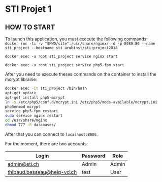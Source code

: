 # STI Projet 1

## HOW TO START

To launch this application, you must execute the following commands:
`docker run -ti -v "$PWD/site":/usr/share/nginx/ -d -p 8080:80 --name sti_project --hostname sti arubinst/sti:project2018` 

`docker exec -u root sti_project service nginx start` 

`docker exec -u root sti_project service php5-fpm start` 


After you need to execute theses commands on the container to install the mcrypt librairie:

```bash
docker exec -it sti_project /bin/bash
apt-get update
apt-get install php5-mcrypt
ln -s /etc/php5/conf.d/mcrypt.ini /etc/php5/mods-available/mcrypt.ini
php5enmod mcrypt
service php5-fpm restart
sudo service nginx restart
cd /usr/share/nginx
chmod 777 -R databases/
```

After that you can connect to `localhost:8080`.


For the moment, there are two accounts:


| Login                       |Password     | Role  |
|-----------------------------|-------------|-------|
| admin@sti.ch                | Admin       | Admin |
| thibaud.besseau@heig-vd.ch  | test        | User  |

